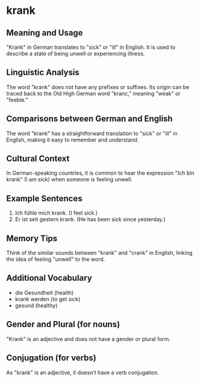 # krank
## Meaning and Usage
"Krank" in German translates to "sick" or "ill" in English. It is used to describe a state of being unwell or experiencing illness.

## Linguistic Analysis
The word "krank" does not have any prefixes or suffixes. Its origin can be traced back to the Old High German word "kranc," meaning "weak" or "feeble."

## Comparisons between German and English
The word "krank" has a straightforward translation to "sick" or "ill" in English, making it easy to remember and understand.

## Cultural Context
In German-speaking countries, it is common to hear the expression "Ich bin krank" (I am sick) when someone is feeling unwell.

## Example Sentences
1. Ich fühle mich krank. (I feel sick.)
2. Er ist seit gestern krank. (He has been sick since yesterday.)

## Memory Tips
Think of the similar sounds between "krank" and "crank" in English, linking the idea of feeling "unwell" to the word.

## Additional Vocabulary
- die Gesundheit (health)
- krank werden (to get sick)
- gesund (healthy)

## Gender and Plural (for nouns)
"Krank" is an adjective and does not have a gender or plural form.

## Conjugation (for verbs)
As "krank" is an adjective, it doesn't have a verb conjugation.